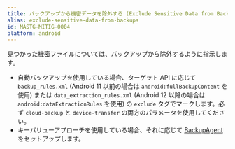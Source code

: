 ```yaml
---
title: バックアップから機密データを除外する (Exclude Sensitive Data from Backups)
alias: exclude-sensitive-data-from-backups
id: MASTG-MITIG-0004
platform: android
---
```


見つかった機密ファイルについては、バックアップから除外するように指示します。

- 自動バックアップを使用している場合、ターゲット API に応じて `backup_rules.xml` (Android 11 以前の場合は `android:fullBackupContent` を使用) または `data_extraction_rules.xml` (Android 12 以降の場合は `android:dataExtractionRules` を使用) の `exclude` タグでマークします。必ず `cloud-backup` と `device-transfer` の両方のパラメータを使用してください。
- キーバリューアプローチを使用している場合、それに応じて [BackupAgent](https://developer.android.com/identity/data/keyvaluebackup#BackupAgent) をセットアップします。
